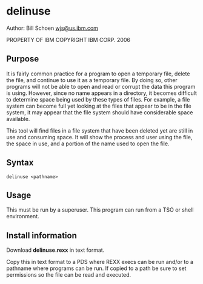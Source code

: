 # delinuse

Author: Bill Schoen  <wjs@us.ibm.com>
 
PROPERTY OF IBM
COPYRIGHT IBM CORP. 2006
     
## Purpose

It is fairly common practice for a program to open a temporary file, delete the file, and continue to use it as a temporary file.  By doing so, other programs will not be able to open and read or corrupt the data this program is using.  However, since no name appears in a directory, it becomes difficult to determine space being used by these types of files.  For example, a file system can become full yet looking at the files that appear to be in the file system, it may appear that the file system should have considerable space available.
 
This tool will find files in a file system that have been deleted yet are still in use and consuming space.  It will show the process and user using the file, the space in use, and a portion of the name used to open the file.

## Syntax
 
    delinuse <pathname>
 
## Usage

This must be run by a superuser.  This program can run from a TSO or shell environment.
 
## Install information
 
Download **delinuse.rexx** in text format.
 
Copy this in text format to a PDS where REXX execs can be run and/or to a pathname where programs can be run.  If copied to a path be sure to set permissions so the file can be read and executed.

